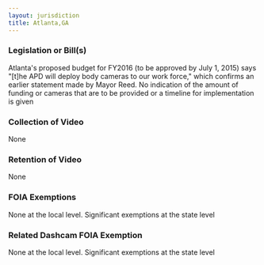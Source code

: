 ```yaml
---
layout: jurisdiction
title: Atlanta,GA
---
```


### Legislation or Bill(s)

Atlanta&#39;s proposed budget for FY2016 (to be approved by July 1, 2015) says &quot;[t]he APD will deploy body cameras to our work force,&quot; which confirms an earlier statement made by Mayor Reed. No indication of the amount of funding or cameras that are to be provided or a timeline for implementation is given

### Collection of Video

None

### Retention of Video

None

### FOIA Exemptions

None at the local level. Significant exemptions at the state level

### Related Dashcam FOIA Exemption

None at the local level. Significant exemptions at the state level
